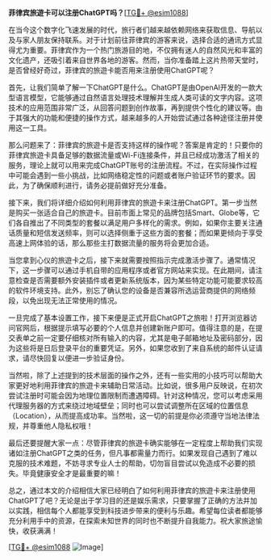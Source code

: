 **菲律宾旅遊卡可以注册ChatGPT吗？**[[TG💪+ @esim1088](https://t.me/s/esim1088)]

在当今这个数字化飞速发展的时代，旅行者们越来越依赖网络来获取信息、导航以及与家人朋友保持联系。对于计划前往菲律宾的游客来说，选择合适的通讯方式显得尤为重要。菲律宾作为一个热门旅游目的地，不仅拥有迷人的自然风光和丰富的文化遗产，还吸引着来自世界各地的游客。然而，当你准备踏上这片热带天堂时，是否曾经好奇过，菲律宾的旅遊卡能否用来注册使用ChatGPT呢？

首先，让我们简单了解一下ChatGPT是什么。ChatGPT是由OpenAI开发的一款大型语言模型，它能够通过自然语言处理技术理解并生成人类可读的文字内容。这项技术的应用范围非常广泛，从回答问题到创作故事，再到提供个性化的建议等。由于其强大的功能和便捷的操作方式，越来越多的人开始尝试通过各种途径注册并使用这一工具。

那么问题来了：菲律宾的旅遊卡是否支持这样的操作呢？答案是肯定的！只要你的菲律宾旅遊卡具备足够的数据流量或Wi-Fi连接条件，并且已经成功激活了相关的服务，理论上就可以用来完成ChatGPT账号的注册流程。不过，在实际操作过程中可能会遇到一些小挑战，比如网络稳定性的问题或者账户验证环节的要求。因此，为了确保顺利进行，请务必提前做好充分准备。

接下来，我们将详细介绍如何利用菲律宾的旅遊卡来注册ChatGPT。第一步当然是购买一张适合自己的旅遊卡。目前市面上常见的品牌包括Smart、Globe等，它们各自推出了不同类型的套餐以满足用户多样化的需求。例如，如果你主要关注通话质量和短信发送频率，则可以选择侧重于这些方面的套餐；而如果更倾向于享受高速上网体验的话，那么那些主打数据流量的服务将会更加合适。

当您拿到心仪的旅遊卡之后，接下来就需要按照指示完成激活步骤了。通常情况下，这一步骤可以通过手机自带的应用程序或者官方网站来实现。在此期间，请注意检查是否需要额外安装插件或者更新系统版本，因为某些特定功能可能要求较高的软件环境支持。此外，别忘了确认您的设备是否兼容所选运营商提供的网络频段，以免出现无法正常使用的情况。

一旦完成了基本设置工作，接下来便是正式开启ChatGPT之旅啦！打开浏览器访问官网后，根据提示填写必要的个人信息并创建新账户即可。值得注意的是，在提交表单之前一定要仔细核对所有输入的内容，尤其是电子邮箱地址及密码部分，因为这些将是日后登录平台的重要凭证。另外，如果您收到了来自系统的邮件认证请求，请尽快回复以便进一步验证身份。

当然啦，除了上述提到的技术层面的操作之外，还有一些实用的小技巧可以帮助大家更好地利用菲律宾的旅遊卡来辅助日常活动。比如说，很多用户反映说，在初次尝试注册时可能会因为地理位置限制而遭遇障碍。针对这种情况，您可以考虑采用代理服务器的方式来绕过地域壁垒；同时也可以尝试调整所在区域的位置信息（Location），从而提高成功率。当然啦，这一切的前提是你必须遵守当地法律法规，并尊重他人隐私权哦！

最后还要提醒大家一点：尽管菲律宾的旅遊卡确实能够在一定程度上帮助我们实现诸如注册ChatGPT之类的任务，但凡事都需量力而行。如果发现自己遇到了难以克服的技术难题，不妨寻求专业人士的帮助，切勿盲目尝试以免造成不必要的损失。毕竟健康安全才是最重要的嘛！

总之，通过本文的介绍相信大家已经明白了如何利用菲律宾的旅遊卡来注册使用ChatGPT了吧？无论是出于学习目的还是娱乐需求，只要掌握了正确的方法并加以实践，相信每个人都能享受到科技进步带来的便利与乐趣。希望每位读者都能够充分利用手中的资源，在探索未知世界的同时也不断提升自我能力。祝大家旅途愉快，收获满满！

[[TG💪+ @esim1088](https://t.me/s/esim1088) ![Image](https://i.postimg.cc/4NQfJmqS/Snipaste-2025-05-13-00-14-12.png)]